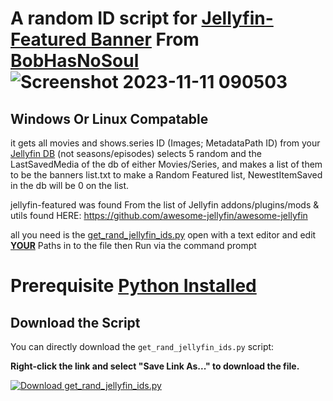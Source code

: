 # A random ID script for [Jellyfin-Featured Banner](https://github.com/BobHasNoSoul/jellyfin-featured/) From [BobHasNoSoul](https://github.com/BobHasNoSoul) ![Screenshot 2023-11-11 090503](https://github.com/BobHasNoSoul/jellyfin-featured/assets/23018412/be19e601-da6f-4428-ba66-0c8179b2dd55) 
## Windows Or Linux Compatable
it gets all movies and shows.series ID (Images; MetadataPath ID) from your [Jellyfin DB](https://jellyfin.org/) (not seasons/episodes) selects 5 random and the LastSavedMedia of the db of either Movies/Series, and makes a list of them
to be the banners list.txt to make a Random Featured list, NewestItemSaved in the db will be 0 on the list.

jellyfin-featured was found From the list of Jellyfin addons/plugins/mods & utils found HERE: https://github.com/awesome-jellyfin/awesome-jellyfin

all you need is the [get_rand_jellyfin_ids.py](https://github.com/NSMY/Jellyfin_BannerID_randomizer/blob/main/get_rand_jellyfin_ids.py) open with a text editor and edit <ins>**YOUR**</ins> Paths in to the file then Run via the command prompt

# Prerequisite [Python Installed](https://www.python.org/downloads/)

## Download the Script

You can directly download the `get_rand_jellyfin_ids.py` script:

**Right-click the link and select "Save Link As..." to download the file.**

[![Download get_rand_jellyfin_ids.py](https://img.shields.io/badge/Download-get__rand__jellyfin__ids.py-blue?style=for-the-badge&logo=download&logoColor=white)](https://raw.githubusercontent.com/NSMY/Jellyfin_BannerID_randomizer/refs/heads/main/get_rand_jellyfin_ids.py)


